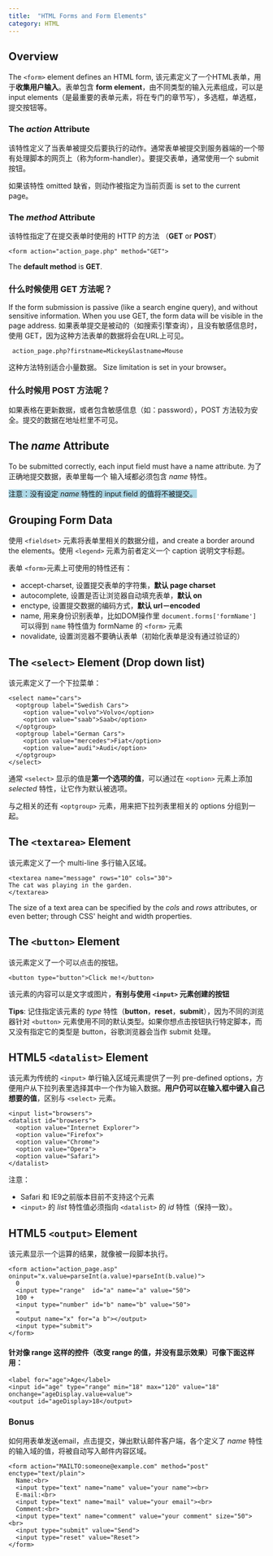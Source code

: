 ```yaml
---
title:  "HTML Forms and Form Elements"
category: HTML
---
```

## Overview

The `<form>` element defines an HTML form, 该元素定义了一个HTML表单，用于**收集用户输入**。表单包含 **form element**，由不同类型的输入元素组成，可以是 input elements（是最重要的表单元素，将在专门的章节写），多选框，单选框，提交按钮等。

### The _action_ Attribute

该特性定义了当表单被提交后要执行的动作。通常表单被提交到服务器端的一个带有处理脚本的网页上（称为form-handler）。要提交表单，通常使用一个 submit 按钮。

如果该特性 omitted 缺省，则动作被指定为当前页面 is set to the current page。

### The _method_ Attribute

该特性指定了在提交表单时使用的 HTTP 的方法 （**GET** or **POST**）

    <form action="action_page.php" method="GET">

The **default method** is **GET**.

<!--more-->

### 什么时候使用 GET 方法呢？

If the form submission is passive (like a search engine query), and without sensitive information.  When you use GET, the form data will be visible in the page address.
如果表单提交是被动的（如搜索引擎查询），且没有敏感信息时，使用 GET，因为这种方法表单的数据将会在URL上可见。

     action_page.php?firstname=Mickey&lastname=Mouse  

这种方法特别适合小量数据。 Size limitation is set in your browser。

### 什么时候用 POST 方法呢？

如果表格在更新数据，或者包含敏感信息（如：password），POST 方法较为安全。提交的数据在地址栏里不可见。

## The _name_ Attribute

To be submitted correctly, each input field must have a name attribute. 为了正确地提交数据，表单里每一个 输入域都必须包含 _name_ 特性。

<span style="background-color:lightblue;">注意：没有设定 _name_ 特性的 input field 的值将不被提交。</span>

## Grouping Form Data

使用 `<fieldset>` 元素将表单里相关的数据分组，and create a border around the elements。使用 `<legend>` 元素为前者定义一个 caption 说明文字标题。

表单 `<form>`元素上可使用的特性还有：

+ accept-charset, 设置提交表单的字符集，**默认 page charset**
+ autocomplete, 设置是否让浏览器自动填充表单，**默认 on**
+ enctype, 设置提交数据的编码方式，**默认 url－encoded**
+ name, 用来身份识别表单，比如DOM操作里 `document.forms['formName']` 可以得到 `name` 特性值为 formName 的 `<form>` 元素
+ novalidate, 设置浏览器不要确认表单（初始化表单是没有通过验证的）

## The `<select>` Element (Drop down list)

该元素定义了一个下拉菜单：

    <select name="cars">
      <optgroup label="Swedish Cars">
        <option value="volvo">Volvo</option>
        <option value="saab">Saab</option>
      </optgroup>
      <optgroup label="German Cars">
        <option value="mercedes">Fiat</option>
        <option value="audi">Audi</option>
      </optgroup>
    </select>

通常 `<select>` 显示的值是**第一个选项的值**，可以通过在 `<option>` 元素上添加 _selected_ 特性，让它作为默认被选项。

与之相关的还有 `<optgroup>` 元素，用来把下拉列表里相关的 options 分组到一起。

## The `<textarea>` Element

该元素定义了一个 multi-line 多行输入区域。

    <textarea name="message" rows="10" cols="30">
    The cat was playing in the garden.
    </textarea>

The size of a text area can be specified by the _cols_ and _rows_ attributes, or even better; through CSS' height and width properties.

## The `<button>` Element

该元素定义了一个可以点击的按钮。

    <button type="button">Click me!</button>

该元素的内容可以是文字或图片，**有别与使用 `<input>` 元素创建的按钮**

**Tips**: 记住指定该元素的 _type_ 特性（**button**，**reset**，**submit**），因为不同的浏览器针对 `<button>` 元素使用不同的默认类型。如果你想点击按钮执行特定脚本，而又没有指定它的类型是 button，谷歌浏览器会当作 submit 处理。

## HTML5 `<datalist>` Element

该元素为传统的 `<input>` 单行输入区域元素提供了一列 pre-defined options，方便用户从下拉列表里选择其中一个作为输入数据。**用户仍可以在输入框中键入自己想要的值**，区别与 `<select>` 元素。

    <input list="browsers">
    <datalist id="browsers">
      <option value="Internet Explorer">
      <option value="Firefox">
      <option value="Chrome">
      <option value="Opera">
      <option value="Safari">
    </datalist>

注意：

+ Safari 和 IE9之前版本目前不支持这个元素
+ `<input>` 的 _list_ 特性值必须指向 `<datalist>` 的 _id_ 特性（保持一致）。

## HTML5 `<output>` Element

该元素显示一个运算的结果，就像被一段脚本执行。

    <form action="action_page.asp" oninput="x.value=parseInt(a.value)+parseInt(b.value)">
      0
      <input type="range"  id="a" name="a" value="50">
      100 +
      <input type="number" id="b" name="b" value="50">
      =
      <output name="x" for="a b"></output>
      <input type="submit">
    </form>

#### 针对像 range 这样的控件（改变 range 的值，并没有显示效果）可像下面这样用：

    <label for="age">Age</label>
    <input id="age" type="range" min="18" max="120" value="18" onchange="ageDisplay.value=value">
    <output id="ageDisplay>18</output>

### Bonus

如何用表单发送email，点击提交，弹出默认邮件客户端，各个定义了 _name_ 特性的输入域的值，将被自动写入邮件内容区域。

    <form action="MAILTO:someone@example.com" method="post" enctype="text/plain">
      Name:<br>
      <input type="text" name="name" value="your name"><br>
      E-mail:<br>
      <input type="text" name="mail" value="your email"><br>
      Comment:<br>
      <input type="text" name="comment" value="your comment" size="50"><br>
      <input type="submit" value="Send">
      <input type="reset" value="Reset">
    </form>
